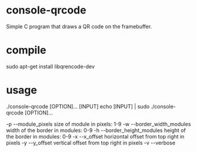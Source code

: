 console-qrcode
==============

Simple C program that draws a QR code on the framebuffer.

compile
=======

sudo apt-get install libqrencode-dev

usage
=====

./console-qrcode [OPTION]... [INPUT]
echo [INPUT] | sudo ./console-qrcode [OPTION]...

-p --module_pixels 
	size of module in pixels: 1-9
-w --border_width_modules
	width of the border in modules: 0-9
-h --border_height_modules
	height of the border in modules: 0-9
-x --x_offset
	horizontal offset from top right in pixels
-y --y_offset
	vertical offset from top right in pixels
-v --verbose
